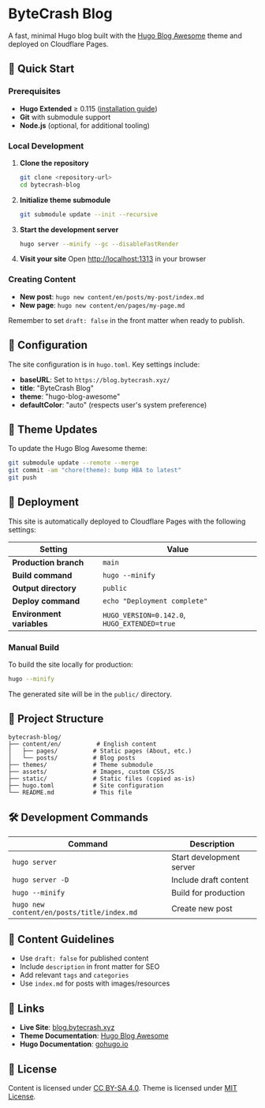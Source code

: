 # ByteCrash Blog

A fast, minimal Hugo blog built with the [Hugo Blog Awesome](https://github.com/hugo-sid/hugo-blog-awesome) theme and deployed on Cloudflare Pages.

## 🚀 Quick Start

### Prerequisites

- **Hugo Extended** ≥ 0.115 ([installation guide](https://gohugo.io/installation/))
- **Git** with submodule support
- **Node.js** (optional, for additional tooling)

### Local Development

1. **Clone the repository**
   ```bash
   git clone <repository-url>
   cd bytecrash-blog
   ```

2. **Initialize theme submodule**
   ```bash
   git submodule update --init --recursive
   ```

3. **Start the development server**
   ```bash
   hugo server --minify --gc --disableFastRender
   ```

4. **Visit your site**
   Open [http://localhost:1313](http://localhost:1313) in your browser

### Creating Content

- **New post**: `hugo new content/en/posts/my-post/index.md`
- **New page**: `hugo new content/en/pages/my-page.md`

Remember to set `draft: false` in the front matter when ready to publish.

## 🔧 Configuration

The site configuration is in `hugo.toml`. Key settings include:

- **baseURL**: Set to `https://blog.bytecrash.xyz/`
- **title**: "ByteCrash Blog"
- **theme**: "hugo-blog-awesome"
- **defaultColor**: "auto" (respects user's system preference)

## 🎨 Theme Updates

To update the Hugo Blog Awesome theme:

```bash
git submodule update --remote --merge
git commit -am "chore(theme): bump HBA to latest"
git push
```

## 🚀 Deployment

This site is automatically deployed to Cloudflare Pages with the following settings:

| Setting | Value |
|---------|-------|
| **Production branch** | `main` |
| **Build command** | `hugo --minify` |
| **Output directory** | `public` |
| **Deploy command** | `echo "Deployment complete"` | *(if required)* |
| **Environment variables** | `HUGO_VERSION=0.142.0`, `HUGO_EXTENDED=true` |

### Manual Build

To build the site locally for production:

```bash
hugo --minify
```

The generated site will be in the `public/` directory.

## 📁 Project Structure

```
bytecrash-blog/
├── content/en/          # English content
│   ├── pages/          # Static pages (About, etc.)
│   └── posts/          # Blog posts
├── themes/             # Theme submodule
├── assets/             # Images, custom CSS/JS
├── static/             # Static files (copied as-is)
├── hugo.toml           # Site configuration
└── README.md           # This file
```

## 🛠️ Development Commands

| Command | Description |
|---------|-------------|
| `hugo server` | Start development server |
| `hugo server -D` | Include draft content |
| `hugo --minify` | Build for production |
| `hugo new content/en/posts/title/index.md` | Create new post |

## 📝 Content Guidelines

- Use `draft: false` for published content
- Include `description` in front matter for SEO
- Add relevant `tags` and `categories`
- Use `index.md` for posts with images/resources

## 🔗 Links

- **Live Site**: [blog.bytecrash.xyz](https://blog.bytecrash.xyz)
- **Theme Documentation**: [Hugo Blog Awesome](https://github.com/hugo-sid/hugo-blog-awesome)
- **Hugo Documentation**: [gohugo.io](https://gohugo.io/)

## 📄 License

Content is licensed under [CC BY-SA 4.0](https://creativecommons.org/licenses/by-sa/4.0/).
Theme is licensed under [MIT License](https://github.com/hugo-sid/hugo-blog-awesome/blob/main/LICENSE).